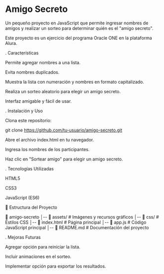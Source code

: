 <h1>Amigo Secreto</h1>

Un pequeño proyecto en JavaScript que permite ingresar nombres de amigos y realizar un sorteo para determinar quién es el "amigo secreto".

Este proyecto es un ejercicio del programa Oracle ONE en la plataforma Alura.

. Características

Permite agregar nombres a una lista.

Evita nombres duplicados.

Muestra la lista con numeración y nombres en formato capitalizado.

Realiza un sorteo aleatorio para elegir un amigo secreto.

Interfaz amigable y fácil de usar.

. Instalación y Uso

Clona este repositorio:

git clone https://github.com/tu-usuario/amigo-secreto.git

Abre el archivo index.html en tu navegador.

Ingresa los nombres de los participantes.

Haz clic en "Sortear amigo" para elegir un amigo secreto.

. Tecnologías Utilizadas

HTML5

CSS3

JavaScript (ES6)

📜 Estructura del Proyecto

📂 amigo-secreto
│-- 📂 assets/                # Imágenes y recursos gráficos
│-- 📂 css/                   # Estilos CSS
│-- 📜 index.html             # Página principal
│-- 📜 app.js                 # Código JavaScript principal
│-- 📜 README.md              # Documentación del proyecto

. Mejoras Futuras

Agregar opción para reiniciar la lista.

Incluir animaciones en el sorteo.

Implementar opción para exportar los resultados.
